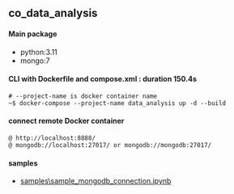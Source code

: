 ## co_data_analysis
#### Main package
- python:3.11
- mongo:7

#### CLI with Dockerfile and compose.xml : duration 150.4s
```
# --project-name is docker container name
~$ docker-compose --project-name data_analysis up -d --build
```
#### connect remote Docker container
```
@ http://localhost:8888/
@ mongodb://localhost:27017/ or mongodb://mongodb:27017/
```
#### samples
- [samples\sample_mongodb_connection.ipynb](./samples/sample_mongodb_connection.ipynb)
